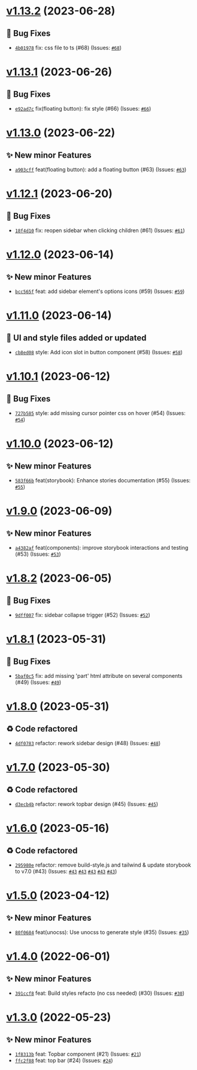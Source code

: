 # [v1.13.2](https://github.com/Candy-Doc/candy-doc-components-library/compare/v1.13.1...v1.13.2) (2023-06-28)

## 🐛 Bug Fixes
- [`4b01978`](https://github.com/Candy-Doc/candy-doc-components-library/commit/4b01978)  fix: css file to ts (#68) (Issues: [`#68`](https://github.com/Candy-Doc/candy-doc-components-library/issues/68))

# [v1.13.1](https://github.com/Candy-Doc/candy-doc-components-library/compare/v1.13.0...v1.13.1) (2023-06-26)

## 🐛 Bug Fixes
- [`e92ad7c`](https://github.com/Candy-Doc/candy-doc-components-library/commit/e92ad7c)  fix(floating button): fix style (#66) (Issues: [`#66`](https://github.com/Candy-Doc/candy-doc-components-library/issues/66))

# [v1.13.0](https://github.com/Candy-Doc/candy-doc-components-library/compare/v1.12.1...v1.13.0) (2023-06-22)

## ✨ New minor Features
- [`a903cff`](https://github.com/Candy-Doc/candy-doc-components-library/commit/a903cff)  feat(floating button): add a floating button (#63) (Issues: [`#63`](https://github.com/Candy-Doc/candy-doc-components-library/issues/63))

# [v1.12.1](https://github.com/Candy-Doc/candy-doc-components-library/compare/v1.12.0...v1.12.1) (2023-06-20)

## 🐛 Bug Fixes
- [`18f4d10`](https://github.com/Candy-Doc/candy-doc-components-library/commit/18f4d10)  fix: reopen sidebar when clicking children (#61) (Issues: [`#61`](https://github.com/Candy-Doc/candy-doc-components-library/issues/61))

# [v1.12.0](https://github.com/Candy-Doc/candy-doc-components-library/compare/v1.11.0...v1.12.0) (2023-06-14)

## ✨ New minor Features
- [`bcc565f`](https://github.com/Candy-Doc/candy-doc-components-library/commit/bcc565f)  feat: add sidebar element&#x27;s options icons (#59) (Issues: [`#59`](https://github.com/Candy-Doc/candy-doc-components-library/issues/59))

# [v1.11.0](https://github.com/Candy-Doc/candy-doc-components-library/compare/v1.10.1...v1.11.0) (2023-06-14)

## 💄 UI and style files added or updated
- [`cb8ed08`](https://github.com/Candy-Doc/candy-doc-components-library/commit/cb8ed08)  style: Add icon slot in button component (#58) (Issues: [`#58`](https://github.com/Candy-Doc/candy-doc-components-library/issues/58))

# [v1.10.1](https://github.com/Candy-Doc/candy-doc-components-library/compare/v1.10.0...v1.10.1) (2023-06-12)

## 🐛 Bug Fixes
- [`727b585`](https://github.com/Candy-Doc/candy-doc-components-library/commit/727b585)  style: add missing cursor pointer css on hover (#54) (Issues: [`#54`](https://github.com/Candy-Doc/candy-doc-components-library/issues/54))

# [v1.10.0](https://github.com/Candy-Doc/candy-doc-components-library/compare/v1.9.0...v1.10.0) (2023-06-12)

## ✨ New minor Features
- [`583f66b`](https://github.com/Candy-Doc/candy-doc-components-library/commit/583f66b)  feat(storybook): Enhance stories documentation (#55) (Issues: [`#55`](https://github.com/Candy-Doc/candy-doc-components-library/issues/55))

# [v1.9.0](https://github.com/Candy-Doc/candy-doc-components-library/compare/v1.8.2...v1.9.0) (2023-06-09)

## ✨ New minor Features
- [`a4382af`](https://github.com/Candy-Doc/candy-doc-components-library/commit/a4382af)  feat(components): improve storybook interactions and testing  (#53) (Issues: [`#53`](https://github.com/Candy-Doc/candy-doc-components-library/issues/53))

# [v1.8.2](https://github.com/Candy-Doc/candy-doc-components-library/compare/v1.8.1...v1.8.2) (2023-06-05)

## 🐛 Bug Fixes
- [`9dff007`](https://github.com/Candy-Doc/candy-doc-components-library/commit/9dff007)  fix: sidebar collapse trigger (#52) (Issues: [`#52`](https://github.com/Candy-Doc/candy-doc-components-library/issues/52))

# [v1.8.1](https://github.com/Candy-Doc/candy-doc-components-library/compare/v1.8.0...v1.8.1) (2023-05-31)

## 🐛 Bug Fixes
- [`5baf0c5`](https://github.com/Candy-Doc/candy-doc-components-library/commit/5baf0c5)  fix: add missing &#x27;part&#x27; html attribute on several components (#49) (Issues: [`#49`](https://github.com/Candy-Doc/candy-doc-components-library/issues/49))

# [v1.8.0](https://github.com/Candy-Doc/candy-doc-components-library/compare/v1.7.0...v1.8.0) (2023-05-31)

## ♻ Code refactored
- [`4df0783`](https://github.com/Candy-Doc/candy-doc-components-library/commit/4df0783)  refactor: rework sidebar design (#48) (Issues: [`#48`](https://github.com/Candy-Doc/candy-doc-components-library/issues/48))

# [v1.7.0](https://github.com/Candy-Doc/candy-doc-components-library/compare/v1.6.0...v1.7.0) (2023-05-30)

## ♻ Code refactored
- [`d3ecb4b`](https://github.com/Candy-Doc/candy-doc-components-library/commit/d3ecb4b)  refactor: rework topbar design (#45) (Issues: [`#45`](https://github.com/Candy-Doc/candy-doc-components-library/issues/45))

# [v1.6.0](https://github.com/Candy-Doc/candy-doc-components-library/compare/v1.5.0...v1.6.0) (2023-05-16)

## ♻ Code refactored
- [`295980e`](https://github.com/Candy-Doc/candy-doc-components-library/commit/295980e)  refactor: remove build-style.js and tailwind &amp; update storybook to v7.0 (#43) (Issues: [`#43`](https://github.com/Candy-Doc/candy-doc-components-library/issues/43) [`#43`](https://github.com/Candy-Doc/candy-doc-components-library/issues/43) [`#43`](https://github.com/Candy-Doc/candy-doc-components-library/issues/43) [`#43`](https://github.com/Candy-Doc/candy-doc-components-library/issues/43) [`#43`](https://github.com/Candy-Doc/candy-doc-components-library/issues/43))

# [v1.5.0](https://github.com/Candy-Doc/candy-doc-components-library/compare/v1.4.0...v1.5.0) (2023-04-12)

## ✨ New minor Features
- [`80f0684`](https://github.com/Candy-Doc/candy-doc-components-library/commit/80f0684)  feat(unocss): Use unocss to generate style (#35) (Issues: [`#35`](https://github.com/Candy-Doc/candy-doc-components-library/issues/35))

# [v1.4.0](https://github.com/Candy-Doc/candy-doc-components-library/compare/v1.3.0...v1.4.0) (2022-06-01)

## ✨ New minor Features
- [`391ccf8`](https://github.com/Candy-Doc/candy-doc-components-library/commit/391ccf8)  feat: Build styles refacto (no css needed) (#30) (Issues: [`#30`](https://github.com/Candy-Doc/candy-doc-components-library/issues/30))

# [v1.3.0](https://github.com/Candy-Doc/candy-doc-components-library/compare/v1.2.1...v1.3.0) (2022-05-23)

## ✨ New minor Features
- [`1f8313b`](https://github.com/Candy-Doc/candy-doc-components-library/commit/1f8313b)  feat: Topbar component (#21) (Issues: [`#21`](https://github.com/Candy-Doc/candy-doc-components-library/issues/21))
- [`ffc2f88`](https://github.com/Candy-Doc/candy-doc-components-library/commit/ffc2f88)  feat: top bar (#24) (Issues: [`#24`](https://github.com/Candy-Doc/candy-doc-components-library/issues/24))
